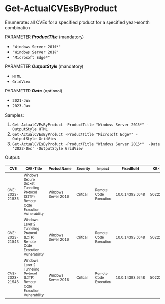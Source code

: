 # Get-ActualCVEsByProduct 
Enumerates all CVEs for a specified product for a specified year-month combination

PARAMETER ***ProductTitle*** (mandatory) <br />
* `"Windows Server 2016*"` <br />
* `"Windows Server 2016"` <br />
* `"Microsoft Edge*"`<br />

PARAMETER ***OutputStyle*** (mandatory)<br />
* `HTML`
* `GridView`

PARAMETER ***Date*** (optional)<br />
* `2021-Jun`
* `2023-Jan`

Samples:

1. `Get-ActualCVEsByProduct -ProductTitle "Windows Server 2016*" -OutputStyle HTML`
3. `Get-ActualCVEsByProduct -ProductTitle "Microsoft Edge*" -OutputStyle GridView`
4. `Get-ActualCVEsByProduct -ProductTitle "Windows Server 2016*"  -Date '2022-Dec' -OutputStyle GridView`

Output:

|<sub><sup>CVE</sub></sup>	|<sub><sup>CVE-Title</sub></sup>	|<sub><sup>ProductName</sub></sup>	|<sub><sup>Severity</sub></sup>	|<sub><sup>Impact</sub></sup>	|<sub><sup>FixedBuild</sub></sup>	|<sub><sup>KB-ID</sub></sup>	|<sub><sup>KBType</sub></sup>	|<sub><sup>KBDownloadUrl</sub></sup>|
| --- | --- | --- | --- | --- | --- | --- | --- | --- |
|<sub><sup>CVE-2023-21535</sub></sup>	|<sub><sup>Windows Secure Socket Tunneling Protocol (SSTP) Remote Code Execution Vulnerability</sub></sup>	|<sub><sup>Windows Server 2016</sub></sup>	|<sub><sup>Critical</sub></sup>	|<sub><sup>Remote Code Execution</sub></sup> |	<sub><sup>10.0.14393.5648</sub></sup>	|<sub><sup>5022289</sub></sup>	|<sub><sup>Security Update</sub></sup>	|<sub><sup>https://catalog.update.microsoft.com/v7/site/Search.aspx?q=KB5022289</sub></sup>|
|<sub><sup>CVE-2023-21543</sub></sup>	|<sub><sup>Windows Layer 2 Tunneling Protocol (L2TP) Remote Code Execution Vulnerability</sub></sup>|<sub><sup>Windows Server 2016</sub></sup>	|<sub><sup>Critical</sub></sup>	|<sub><sup>Remote Code Execution</sub></sup>	|<sub><sup>10.0.14393.5648</sub></sup>	|<sub><sup>5022289</sub></sup>	|<sub><sup>Security Update</sub></sup>	|<sub><sup>https://catalog.update.microsoft.com/v7/site/Search.aspx?q=KB5022289</sub></sup>|
|<sub><sup>CVE-2023-21546</sub></sup>	|<sub><sup>Windows Layer 2 Tunneling Protocol (L2TP) Remote Code Execution Vulnerability</sub></sup>	|<sub><sup>Windows Server 2016</sub></sup>	|<sub><sup>Critical</sub></sup>	|<sub><sup>Remote Code Execution</sub></sup>	|<sub><sup>10.0.14393.5648</sub></sup>	|<sub><sup>5022289</sub></sup>	|<sub><sup>Security Update</sub></sup>	|<sub><sup>https://catalog.update.microsoft.com/v7/site/Search.aspx?q=KB5022289</sub></sup> |
